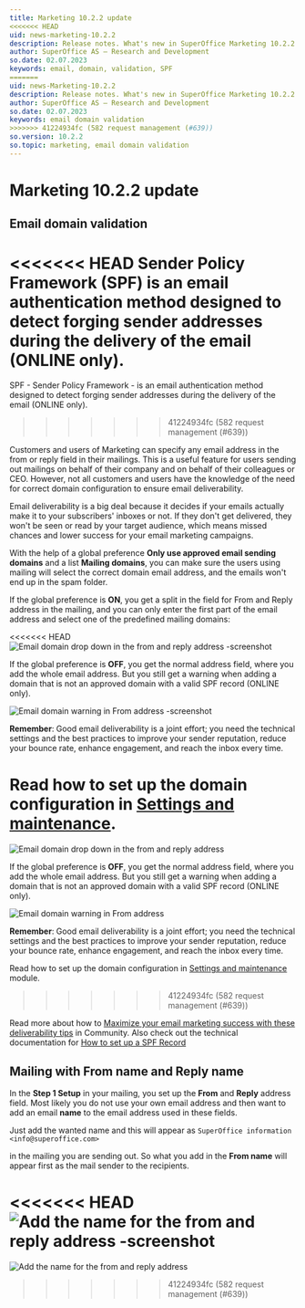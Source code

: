 ```yaml
---
title: Marketing 10.2.2 update
<<<<<<< HEAD
uid: news-marketing-10.2.2
description: Release notes. What's new in SuperOffice Marketing 10.2.2
author: SuperOffice AS – Research and Development
so.date: 02.07.2023
keywords: email, domain, validation, SPF
=======
uid: news-Marketing-10.2.2
description: Release notes. What's new in SuperOffice Marketing 10.2.2
author: SuperOffice AS – Research and Development
so.date: 02.07.2023
keywords: email domain validation
>>>>>>> 41224934fc (582 request management (#639))
so.version: 10.2.2
so.topic: marketing, email domain validation
---
```


# Marketing 10.2.2 update

## Email domain validation

<<<<<<< HEAD
Sender Policy Framework (SPF) is an email authentication method designed to detect forging sender addresses during the delivery of the email (ONLINE only).
=======
SPF - Sender Policy Framework - is an email authentication method designed to detect forging sender addresses during the delivery of the email (ONLINE only).
>>>>>>> 41224934fc (582 request management (#639))

Customers and users of Marketing can specify any email address in the from or reply field in their mailings. This is a useful feature for users sending out mailings on behalf of their company and on behalf of their colleagues or CEO. However, not all customers and users have the knowledge of the need for correct domain configuration to ensure email deliverability.

Email deliverability is a big deal because it decides if your emails actually make it to your subscribers' inboxes or not. If they don't get delivered, they won't be seen or read by your target audience, which means missed chances and lower success for your email marketing campaigns.

With the help of a global preference **Only use approved email sending domains** and a list **Mailing domains**, you can make sure the users using mailing will select the correct domain email address, and the emails won't end up in the spam folder.

If the global preference is **ON**, you get a split in the field for From and Reply address in the mailing, and you can only enter the first part of the email address and select one of the predefined mailing domains:

<<<<<<< HEAD
![Email domain drop down in the from and reply address -screenshot][img2]

If the global preference is **OFF**, you get the normal address field, where you add the whole email address. But you still get a warning when adding a domain that is not an approved domain with a valid SPF record (ONLINE only).

![Email domain warning in From address -screenshot][img3]

**Remember**: Good email deliverability is a joint effort; you need the technical settings and the best practices to improve your sender reputation, reduce your bounce rate, enhance engagement, and reach the inbox every time.

Read how to set up the domain configuration in [Settings and maintenance][2].
=======
![Email domain drop down in the from and reply address][img2]

If the global preference is **OFF**, you get the normal address field, where you add the whole email address. But you still get a warning when adding a domain that is not an approved domain with a valid SPF record (ONLINE only).

![Email domain warning in From address][img3]

**Remember**: Good email deliverability is a joint effort; you need the technical settings and the best practices to improve your sender reputation, reduce your bounce rate, enhance engagement, and reach the inbox every time.

Read how to set up the domain configuration in [Settings and maintenance][2] module.
>>>>>>> 41224934fc (582 request management (#639))

Read more about how to [Maximize your email marketing success with these deliverability tips][3] in Community. Also check out the technical documentation for [How to set up a SPF Record][1]

## Mailing with From name and Reply name

In the **Step 1 Setup** in your mailing, you set up the **From** and **Reply** address field. Most likely you do not use your own email address and then want to add an email **name** to the email address used in these fields.

Just add the wanted name and this will appear as
```SuperOffice information <info@superoffice.com>```

in the mailing you are sending out. So what you add in the **From name** will appear first as the mail sender to the recipients.

<<<<<<< HEAD
![Add the name for the from and reply address -screenshot][img1]
=======
![Add the name for the from and reply address][img1]
>>>>>>> 41224934fc (582 request management (#639))

<!-- Referenced links-->
[1]: ../../../docs/en/email/mailgun/spf/index.md
[2]: ../admin/10.2.2-update.md
[3]: https://community.superoffice.com/en/email-deliverability-tips/

<!-- Referenced images -->
[img1]: media/mailing-step1-from-reply-name.png
[img2]: media/mailing-step1-email-domain-field.png
[img3]: media/mailing-step1-email-domain-warning.png
